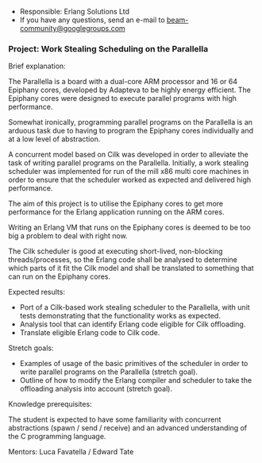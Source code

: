 * Responsible: Erlang Solutions Ltd
* If you have any questions, send an e-mail to beam-community@googlegroups.com

### Project: Work Stealing Scheduling on the Parallella

Brief explanation:

The Parallella is a board with a dual-core ARM processor and 16 or 64 Epiphany cores, developed by Adapteva to be highly energy efficient. The Epiphany cores were designed to execute parallel programs with high performance.

Somewhat ironically, programming parallel programs on the Parallella is an arduous task due to having to program the Epiphany cores individually and at a low level of abstraction.

A concurrent model based on Cilk was developed in order to alleviate the task of writing parallel programs on the Parallella. Initially, a work stealing scheduler was implemented for run of the mill x86 multi core machines in order to ensure that the scheduler worked as expected and delivered high performance.

The aim of this project is to utilise the Epiphany cores to get more performance for the Erlang application running on the ARM cores.

Writing an Erlang VM that runs on the Epiphany cores is deemed to be too big a problem to deal with right now.

The Cilk scheduler is good at executing short-lived, non-blocking threads/processes, so the Erlang code shall be analysed to determine which parts of it fit the Cilk model and shall be translated to something that can run on the Epiphany cores.

Expected results:

* Port of a Cilk-based work stealing scheduler to the Parallella, with unit tests demonstrating that the functionality works as expected.
* Analysis tool that can identify Erlang code eligible for Cilk offloading.
* Translate eligible Erlang code to Cilk code.

Stretch goals:

* Examples of usage of the basic primitives of the scheduler in order to write parallel programs on the Parallella (stretch goal).
* Outline of how to modify the Erlang compiler and scheduler to take the offloading analysis into account (stretch goal).


Knowledge prerequisites:

The student is expected to have some familiarity with concurrent abstractions (spawn / send / receive) and an advanced understanding of the C programming language.

Mentors: Luca Favatella / Edward Tate